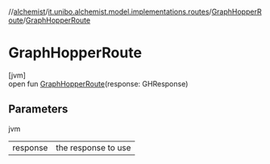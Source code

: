 //[alchemist](../../../index.md)/[it.unibo.alchemist.model.implementations.routes](../index.md)/[GraphHopperRoute](index.md)/[GraphHopperRoute](-graph-hopper-route.md)

# GraphHopperRoute

[jvm]\
open fun [GraphHopperRoute](-graph-hopper-route.md)(response: GHResponse)

## Parameters

jvm

| | |
|---|---|
| response | the response to use |
